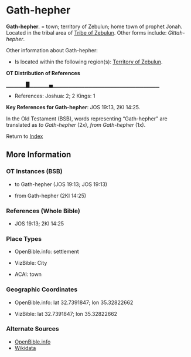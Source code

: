 # Gath-hepher
**Gath-hepher**. 
= town; territory of Zebulun; home town of prophet Jonah. 
Located in the tribal area of [Tribe of Zebulun](../../../groups/md/acai/Zebulun.md). 
Other forms include: 
*Gittah-hepher*. 




Other information about Gath-hepher:


* Is located within the following region(s): 
[Territory of Zebulun](TerritoryOfZebulun.md). 


**OT Distribution of References**

▁▁▁▁▁█▁▁▁▁▁▄▁▁▁▁▁▁▁▁▁▁▁▁▁▁▁▁▁▁▁▁▁▁▁▁▁▁▁
* References: Joshua: 2; 2 Kings: 1



**Key References for Gath-hepher**: 
JOS 19:13, 2KI 14:25. 


In the Old Testament (BSB), words representing “Gath-hepher” are translated as 
*to Gath-hepher* (2x), *from Gath-hepher* (1x). 




Return to [Index](00-Index.md)

## More Information

### OT Instances (BSB)

* to Gath-hepher (JOS 19:13; JOS 19:13)

* from Gath-hepher (2KI 14:25)



### References (Whole Bible)

* JOS 19:13; 2KI 14:25


### Place Types

* OpenBible.info: settlement

* VizBible: City

* ACAI: town



### Geographic Coordinates

* OpenBible.info: lat 32.7391847; lon 35.32822662

* VizBible: lat 32.7391847; lon 35.32822662



### Alternate Sources

* [OpenBible.info](https://www.openbible.info/geo/ancient/ac51cec)
* [Wikidata](http://www.wikidata.org/entity/Q5527338)



